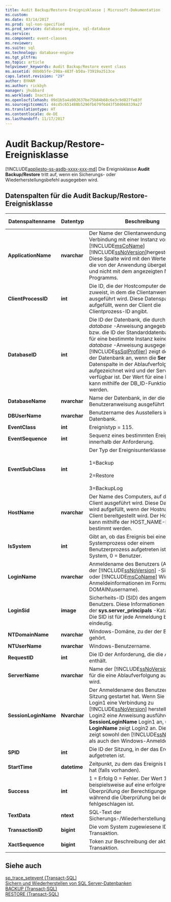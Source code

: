 ```yaml
---
title: Audit Backup/Restore-Ereignisklasse | Microsoft-Dokumentation
ms.custom: 
ms.date: 03/14/2017
ms.prod: sql-non-specified
ms.prod_service: database-engine, sql-database
ms.service: 
ms.component: event-classes
ms.reviewer: 
ms.suite: sql
ms.technology: database-engine
ms.tgt_pltfrm: 
ms.topic: article
helpviewer_keywords: Audit Backup/Restore event class
ms.assetid: 08b0b5fe-298a-483f-b50a-73919a2513ce
caps.latest.revision: "29"
author: BYHAM
ms.author: rickbyh
manager: jhubbard
ms.workload: Inactive
ms.openlocfilehash: 09d1b5a4a902637be75b84b68c6e3c9d827fe83f
ms.sourcegitcommit: 44cd5c651488b5296fb679f6d43f50d068339a27
ms.translationtype: HT
ms.contentlocale: de-DE
ms.lasthandoff: 11/17/2017
---
```

# <a name="audit-backup-and-restore-event-class"></a>Audit Backup/Restore-Ereignisklasse
[!INCLUDE[appliesto-ss-asdb-xxxx-xxx-md](../../includes/appliesto-ss-asdb-xxxx-xxx-md.md)] Die Ereignisklasse **Audit Backup/Restore** tritt auf, wenn ein Sicherungs- oder Wiederherstellungsbefehl ausgegeben wird.  
  
## <a name="audit-backuprestore-event-class-data-columns"></a>Datenspalten für die Audit Backup/Restore-Ereignisklasse  
  
|Datenspaltenname|Datentyp|Beschreibung|Column ID|Filterbar|  
|----------------------|---------------|-----------------|---------------|----------------|  
|**ApplicationName**|**nvarchar**|Der Name der Clientanwendung, die die Verbindung mit einer Instanz von [!INCLUDE[msCoName](../../includes/msconame-md.md)] [!INCLUDE[ssNoVersion](../../includes/ssnoversion-md.md)]hergestellt hat. Diese Spalte wird mit den Werten aufgefüllt, die von der Anwendung übergeben werden, und nicht mit dem angezeigten Namen des Programms.|10|ja|  
|**ClientProcessID**|**int**|Die ID, die der Hostcomputer dem Prozess zuweist, in dem die Clientanwendung ausgeführt wird. Diese Datenspalte wird aufgefüllt, wenn der Client die Clientprozess-ID angibt.|9|ja|  
|**DatabaseID**|**int**|Die ID der Datenbank, die durch die USE *database* -Anweisung angegeben wurde, bzw. die ID der Standarddatenbank, wenn für eine bestimmte Instanz keine USE *database* -Anweisung ausgegeben wurde. [!INCLUDE[ssSqlProfiler](../../includes/sssqlprofiler-md.md)] zeigt den Namen der Datenbank an, wenn die **ServerName** -Datenspalte in der Ablaufverfolgung aufgezeichnet wird und der Server verfügbar ist. Der Wert für eine Datenbank kann mithilfe der DB_ID-Funktion ermittelt werden.|3|ja|  
|**DatabaseName**|**nvarchar**|Name der Datenbank, in der die Benutzeranweisung ausgeführt wird.|35|ja|  
|**DBUserName**|**nvarchar**|Benutzername des Ausstellers in der Datenbank.|40|ja|  
|**EventClass**|**int**|Ereignistyp = 115.|27|Nein|  
|**EventSequence**|**int**|Sequenz eines bestimmten Ereignisses innerhalb der Anforderung.|51|Nein|  
|**EventSubClass**|**int**|Der Typ der Ereignisunterklasse.<br /><br /> 1=Backup<br /><br /> 2=Restore<br /><br /> 3=BackupLog|21|ja|  
|**HostName**|**nvarchar**|Der Name des Computers, auf dem der Client ausgeführt wird. Diese Datenspalte wird aufgefüllt, wenn der Hostname vom Client bereitgestellt wird. Der Hostname kann mithilfe der HOST_NAME-Funktion bestimmt werden.|8|ja|  
|**IsSystem**|**int**|Gibt an, ob das Ereignis bei einem Systemprozess oder einem Benutzerprozess aufgetreten ist. 1 = System, 0 = Benutzer.|60|ja|  
|**LoginName**|**nvarchar**|Anmeldename des Benutzers (Anmeldung der [!INCLUDE[ssNoVersion](../../includes/ssnoversion-md.md)] -Sicherheit oder [!INCLUDE[msCoName](../../includes/msconame-md.md)] Windows-Anmeldeinformationen im Format DOMAIN\username).|11|ja|  
|**LoginSid**|**image**|Sicherheits-ID (SID) des angemeldeten Benutzers. Diese Informationen finden Sie in der **sys.server_principals** -Katalogsicht. Die SID ist für jede Anmeldung beim Server eindeutig.|41|ja|  
|**NTDomainName**|**nvarchar**|Windows-Domäne, zu der der Benutzer gehört.|7|ja|  
|**NTUserName**|**nvarchar**|Windows-Benutzername.|6|ja|  
|**RequestID**|**int**|Die ID der Anforderung, die die Anweisung enthält.|49|Ja|  
|**ServerName**|**nvarchar**|Name der [!INCLUDE[ssNoVersion](../../includes/ssnoversion-md.md)] -Instanz, für die eine Ablaufverfolgung ausgeführt wird.|26|Nein|  
|**SessionLoginName**|**Nvarchar**|Der Anmeldename des Benutzers, der die Sitzung gestartet hat. Wenn Sie z. B. mit Login1 eine Verbindung zu [!INCLUDE[ssNoVersion](../../includes/ssnoversion-md.md)] herstellen und mit Login2 eine Anweisung ausführen, zeigt **SessionLoginName** Login1 an, und **LoginName** zeigt Login2 an. Diese Spalte zeigt sowohl den [!INCLUDE[ssNoVersion](../../includes/ssnoversion-md.md)] - als auch den Windows-Anmeldenamen an.|64|ja|  
|**SPID**|**int**|Die ID der Sitzung, in der das Ereignis aufgetreten ist.|12|ja|  
|**StartTime**|**datetime**|Zeitpunkt, zu dem das Ereignis begonnen hat (falls vorhanden).|14|ja|  
|**Success**|**int**|1 = Erfolg 0 = Fehler. Der Wert 1 deutet beispielsweise auf eine erfolgreiche Überprüfung der Berechtigungen hin, während die Überprüfung bei dem Wert 0 fehlgeschlagen ist.|23|ja|  
|**TextData**|**ntext**|SQL-Text der Sicherungs-/Wiederherstellungsanweisung.|1|Ja|  
|**TransactionID**|**bigint**|Die vom System zugewiesene ID der Transaktion.|4|ja|  
|**XactSequence**|**bigint**|Token zur Beschreibung der aktuellen Transaktion.|50|ja|  
  
## <a name="see-also"></a>Siehe auch  
 [sp_trace_setevent &#40;Transact-SQL&#41;](../../relational-databases/system-stored-procedures/sp-trace-setevent-transact-sql.md)   
 [Sichern und Wiederherstellen von SQL Server-Datenbanken](../../relational-databases/backup-restore/back-up-and-restore-of-sql-server-databases.md)   
 [BACKUP &#40;Transact-SQL&#41;](../../t-sql/statements/backup-transact-sql.md)   
 [RESTORE &#40;Transact-SQL&#41;](../../t-sql/statements/restore-statements-transact-sql.md)  
  
  
